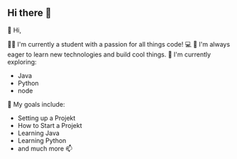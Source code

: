 ## Hi there 👋

👋 Hi,

👨‍🎓 I'm currently a student with a passion for all things code! 💻
🚀 I'm always eager to learn new technologies and build cool things. 
🌱 I'm currently exploring:
  *  Java
  *  Python
  *  node

🎯 My goals include:
  * Setting up a Projekt
  * How to Start a Projekt
  * Learning Java
  * Learning Python
  * and much more
📫
